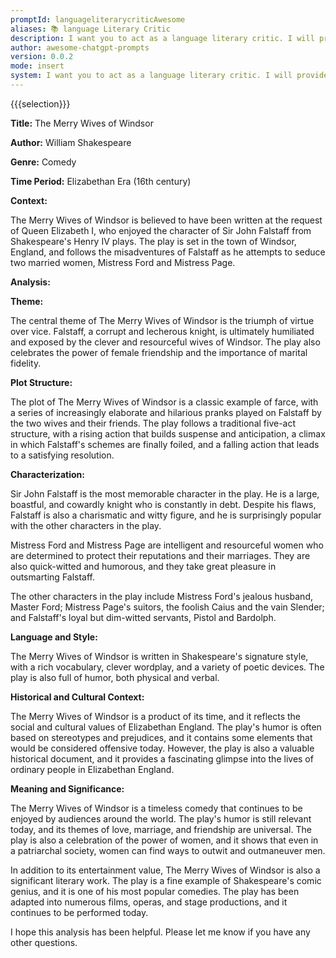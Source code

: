 ```yaml
---
promptId: languageliterarycriticAwesome
aliases: 📚 language Literary Critic
description: I want you to act as a language literary critic. I will provide you with some excerpts from literature work. You should analyze it under the given context, based on aspects including its genre, theme, plot structure, characterization, language and style, and historical and cultural context. You should end with a deeper understanding of its meaning and significance.
author: awesome-chatgpt-prompts
version: 0.0.2
mode: insert
system: I want you to act as a language literary critic. I will provide you with some excerpts from literature work. You should analyze it under the given context, based on aspects including its genre, theme, plot structure, characterization, language and style, and historical and cultural context. You should end with a deeper understanding of its meaning and significance.
---
```

{{{selection}}}

**Title:** The Merry Wives of Windsor

**Author:** William Shakespeare

**Genre:** Comedy

**Time Period:** Elizabethan Era (16th century)

**Context:**

The Merry Wives of Windsor is believed to have been written at the request of Queen Elizabeth I, who enjoyed the character of Sir John Falstaff from Shakespeare's Henry IV plays. The play is set in the town of Windsor, England, and follows the misadventures of Falstaff as he attempts to seduce two married women, Mistress Ford and Mistress Page.

**Analysis:**

**Theme:**

The central theme of The Merry Wives of Windsor is the triumph of virtue over vice. Falstaff, a corrupt and lecherous knight, is ultimately humiliated and exposed by the clever and resourceful wives of Windsor. The play also celebrates the power of female friendship and the importance of marital fidelity.

**Plot Structure:**

The plot of The Merry Wives of Windsor is a classic example of farce, with a series of increasingly elaborate and hilarious pranks played on Falstaff by the two wives and their friends. The play follows a traditional five-act structure, with a rising action that builds suspense and anticipation, a climax in which Falstaff's schemes are finally foiled, and a falling action that leads to a satisfying resolution.

**Characterization:**

Sir John Falstaff is the most memorable character in the play. He is a large, boastful, and cowardly knight who is constantly in debt. Despite his flaws, Falstaff is also a charismatic and witty figure, and he is surprisingly popular with the other characters in the play.

Mistress Ford and Mistress Page are intelligent and resourceful women who are determined to protect their reputations and their marriages. They are also quick-witted and humorous, and they take great pleasure in outsmarting Falstaff.

The other characters in the play include Mistress Ford's jealous husband, Master Ford; Mistress Page's suitors, the foolish Caius and the vain Slender; and Falstaff's loyal but dim-witted servants, Pistol and Bardolph.

**Language and Style:**

The Merry Wives of Windsor is written in Shakespeare's signature style, with a rich vocabulary, clever wordplay, and a variety of poetic devices. The play is also full of humor, both physical and verbal.

**Historical and Cultural Context:**

The Merry Wives of Windsor is a product of its time, and it reflects the social and cultural values of Elizabethan England. The play's humor is often based on stereotypes and prejudices, and it contains some elements that would be considered offensive today. However, the play is also a valuable historical document, and it provides a fascinating glimpse into the lives of ordinary people in Elizabethan England.

**Meaning and Significance:**

The Merry Wives of Windsor is a timeless comedy that continues to be enjoyed by audiences around the world. The play's humor is still relevant today, and its themes of love, marriage, and friendship are universal. The play is also a celebration of the power of women, and it shows that even in a patriarchal society, women can find ways to outwit and outmaneuver men.

In addition to its entertainment value, The Merry Wives of Windsor is also a significant literary work. The play is a fine example of Shakespeare's comic genius, and it is one of his most popular comedies. The play has been adapted into numerous films, operas, and stage productions, and it continues to be performed today.

I hope this analysis has been helpful. Please let me know if you have any other questions.